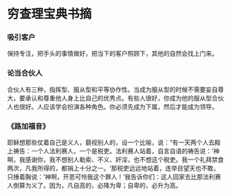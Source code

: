 # 穷查理宝典书摘

### 吸引客户

保持专注，把手头的事情做好，把当下的客户照顾下，其他的自然会找上门来。

### 论当合伙人

合伙人有三种，指挥型、服从型和平等协作性。当成为服从型的时候不需要妄自尊大，要承认和尊重他人身上比自己的优秀点。有些人很好，你成为他的服从型合伙人也很好。人应该学会扮演各种角色。你必须先成为下属，然后才能成为领导。

### 《路加福音》

耶稣想那些仗着自己是义人，藐视别人的，设一个比喻，说：“有一天两个人去殿上祷告：一个人法利赛人，一个是税吏。法利赛人站着，自言自语的祷告说：‘神啊，我感谢你，我不想别人勒索、不义、奸淫，也不想这个税吏。我一个礼拜禁食两次，凡我所得的，都捐上十分之一。‘那税吏远远地站着，连举目望天也不敢，只捶着胸说：’神啊，开恩可怜我这个罪人！’我告诉你们：这人回家去比那法利赛人倒算为义了。因为，凡自高的，必降为卑；自卑的，必升为高。
